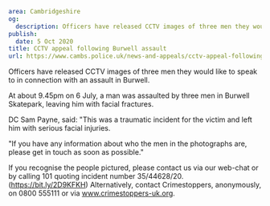 ```yaml
area: Cambridgeshire
og:
  description: Officers have released CCTV images of three men they would like to speak to in connection with an assault in Burwell.
publish:
  date: 5 Oct 2020
title: CCTV appeal following Burwell assault
url: https://www.cambs.police.uk/news-and-appeals/cctv-appeal-following-Burwell-assault-1
```

Officers have released CCTV images of three men they would like to speak to in connection with an assault in Burwell.

At about 9.45pm on 6 July, a man was assaulted by three men in Burwell Skatepark, leaving him with facial fractures.

DC Sam Payne, said: "This was a traumatic incident for the victim and left him with serious facial injuries.

"If you have any information about who the men in the photographs are, please get in touch as soon as possible."

If you recognise the people pictured, please contact us via our web-chat or by calling 101 quoting incident number 35/44628/20. (https://bit.ly/2D9KFKH) Alternatively, contact Crimestoppers, anonymously, on 0800 555111 or via www.crimestoppers-uk.org.
